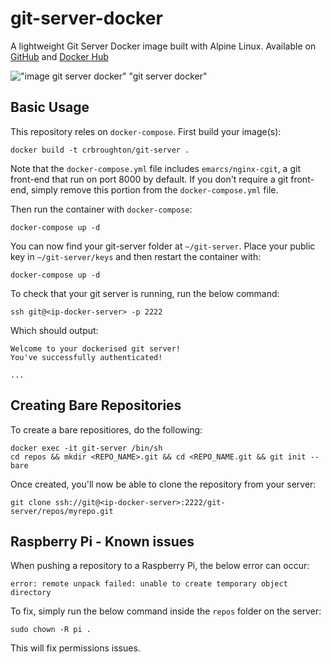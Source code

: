 # git-server-docker
A lightweight Git Server Docker image built with Alpine Linux. Available on [GitHub](https://github.com/jkarlosb/git-server-docker) and [Docker Hub](https://hub.docker.com/r/jkarlos/git-server-docker/)

!["image git server docker" "git server docker"](https://raw.githubusercontent.com/jkarlosb/git-server-docker/master/git-server-docker.jpg)

## Basic Usage

This repository reles on `docker-compose`. First build your image(s):

	docker build -t crbroughton/git-server .

Note that the `docker-compose.yml` file includes `emarcs/nginx-cgit`, a
git front-end that run on port 8000 by default. If you don't require a
git front-end, simply remove this portion from the `docker-compose.yml` file.

Then run the container with `docker-compose`:

	docker-compose up -d

You can now find your git-server folder at `~/git-server`.
Place your public key in `~/git-server/keys` and then restart the container with:

	docker-compose up -d

To check that your git server is running, run the below command:

	ssh git@<ip-docker-server> -p 2222

Which should output:

	Welcome to your dockerised git server!
	You've successfully authenticated!

	...

## Creating Bare Repositories

To create a bare repositiores, do the following:

	docker exec -it git-server /bin/sh
	cd repos && mkdir <REPO_NAME>.git && cd <REPO_NAME.git && git init --bare

Once created, you'll now be able to clone the repository
from your server:

	git clone ssh://git@<ip-docker-server>:2222/git-server/repos/myrepo.git

## Raspberry Pi - Known issues

When pushing a repository to a Raspberry Pi, the below error can occur:

	error: remote unpack failed: unable to create temporary object directory

To fix, simply run the below command inside the `repos` folder on the server:

	sudo chown -R pi .

This will fix permissions issues.

